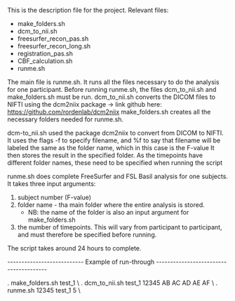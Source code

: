 This is the description file for the project. 
Relevant files: 
*  make_folders.sh
* dcm_to_nii.sh
* freesurfer_recon_pas.sh
* freesurfer_recon_long.sh
* registration_pas.sh
* CBF_calculation.sh
* runme.sh 


The main file is runme.sh. It runs all the files necessary to do the analysis for one participant. 
Before running runme.sh, the files dcm_to_nii.sh and make_folders.sh must be run. 
dcm_to_nii.sh converts the DICOM files to NIFTI using the dcm2niix package -> link github here: https://github.com/rordenlab/dcm2niix
make_folders.sh creates all the necessary folders needed for runme.sh. 

dcm-to_nii.sh used the package dcm2niix to convert from DICOM to NIFTI. 
It uses the flags -f to specify filename, and %f to say that filename will be labeled the same as the folder name, which in this case is the F-value 
It then stores the result in the specified folder. As the timepoints have different folder names, these need to be specified when running the script 

runme.sh does complete FreeSurfer and FSL Basil analysis for one subjects. It takes three input arguments: 
1. subject number (F-value) 
2. folder name - tha main folder where the entire analysis is stored. 
	* NB: the name of the folder is also an input argument for make_folders.sh 
3. the number of timepoints. This will vary from participant to participant, and must therefore be specified before running. 


The script takes around 24 hours to complete. 


--------------------------- Example of run-through ---------------------------------------

. make_folders.sh test_1 \\
. dcm_to_nii.sh test_1 12345 AB AC AD AE AF \\
. runme.sh 12345 test_1 5 \\



